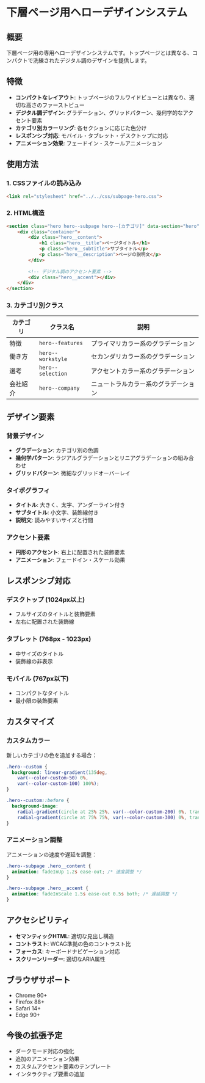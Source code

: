 # 下層ページ用ヘローデザインシステム

## 概要

下層ページ用の専用ヘローデザインシステムです。トップページとは異なる、コンパクトで洗練されたデジタル調のデザインを提供します。

## 特徴

- **コンパクトなレイアウト**: トップページのフルワイドビューとは異なり、適切な高さのファーストビュー
- **デジタル調デザイン**: グラデーション、グリッドパターン、幾何学的なアクセント要素
- **カテゴリ別カラーリング**: 各セクションに応じた色分け
- **レスポンシブ対応**: モバイル・タブレット・デスクトップに対応
- **アニメーション効果**: フェードイン・スケールアニメーション

## 使用方法

### 1. CSSファイルの読み込み

```html
<link rel="stylesheet" href="../../css/subpage-hero.css">
```

### 2. HTML構造

```html
<section class="hero hero--subpage hero--[カテゴリ]" data-section="hero">
    <div class="container">
        <div class="hero__content">
            <h1 class="hero__title">ページタイトル</h1>
            <p class="hero__subtitle">サブタイトル</p>
            <p class="hero__description">ページの説明文</p>
        </div>
        
        <!-- デジタル調のアクセント要素 -->
        <div class="hero__accent"></div>
    </div>
</section>
```

### 3. カテゴリ別クラス

| カテゴリ | クラス名 | 説明 |
|---------|----------|------|
| 特徴 | `hero--features` | プライマリカラー系のグラデーション |
| 働き方 | `hero--workstyle` | セカンダリカラー系のグラデーション |
| 選考 | `hero--selection` | アクセントカラー系のグラデーション |
| 会社紹介 | `hero--company` | ニュートラルカラー系のグラデーション |

## デザイン要素

### 背景デザイン
- **グラデーション**: カテゴリ別の色調
- **幾何学パターン**: ラジアルグラデーションとリニアグラデーションの組み合わせ
- **グリッドパターン**: 微細なグリッドオーバーレイ

### タイポグラフィ
- **タイトル**: 大きく、太字、アンダーライン付き
- **サブタイトル**: 小文字、装飾線付き
- **説明文**: 読みやすいサイズと行間

### アクセント要素
- **円形のアクセント**: 右上に配置された装飾要素
- **アニメーション**: フェードイン・スケール効果

## レスポンシブ対応

### デスクトップ (1024px以上)
- フルサイズのタイトルと装飾要素
- 左右に配置された装飾線

### タブレット (768px - 1023px)
- 中サイズのタイトル
- 装飾線の非表示

### モバイル (767px以下)
- コンパクトなタイトル
- 最小限の装飾要素

## カスタマイズ

### カスタムカラー
新しいカテゴリの色を追加する場合：

```css
.hero--custom {
  background: linear-gradient(135deg, 
    var(--color-custom-50) 0%, 
    var(--color-custom-100) 100%);
}

.hero--custom::before {
  background-image: 
    radial-gradient(circle at 25% 25%, var(--color-custom-200) 0%, transparent 40%),
    radial-gradient(circle at 75% 75%, var(--color-custom-300) 0%, transparent 40%);
}
```

### アニメーション調整
アニメーションの速度や遅延を調整：

```css
.hero--subpage .hero__content {
  animation: fadeInUp 1.2s ease-out; /* 速度調整 */
}

.hero--subpage .hero__accent {
  animation: fadeInScale 1.5s ease-out 0.5s both; /* 遅延調整 */
}
```

## アクセシビリティ

- **セマンティックHTML**: 適切な見出し構造
- **コントラスト**: WCAG準拠の色のコントラスト比
- **フォーカス**: キーボードナビゲーション対応
- **スクリーンリーダー**: 適切なARIA属性

## ブラウザサポート

- Chrome 90+
- Firefox 88+
- Safari 14+
- Edge 90+

## 今後の拡張予定

- ダークモード対応の強化
- 追加のアニメーション効果
- カスタムアクセント要素のテンプレート
- インタラクティブ要素の追加
